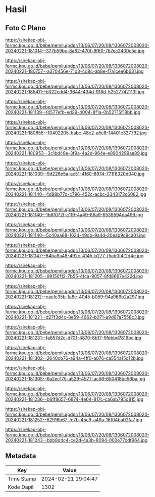 # Hasil

## Foto C Plano

https://sirekap-obj-formc.kpu.go.id/bebe/pemilu/pdpr/13/06/07/20/08/1306072008020-20240221-181014--377b59bc-8a82-470f-9f60-7b7ec2400c5e.jpg

https://sirekap-obj-formc.kpu.go.id/bebe/pemilu/pdpr/13/06/07/20/08/1306072008020-20240221-180757--a370456e-71b3-4d8c-ab8e-f7a1cee6b631.jpg

https://sirekap-obj-formc.kpu.go.id/bebe/pemilu/pdpr/13/06/07/20/08/1306072008020-20240221-185411--b022edd4-3644-434d-918d-52527742113f.jpg

https://sirekap-obj-formc.kpu.go.id/bebe/pemilu/pdpr/13/06/07/20/08/1306072008020-20240221-181139--f4577efb-ed29-4004-8f1a-0b52715f18bb.jpg

https://sirekap-obj-formc.kpu.go.id/bebe/pemilu/pdpr/13/06/07/20/08/1306072008020-20240221-180855--10402205-babc-48c2-a5e8-14401c327792.jpg

https://sirekap-obj-formc.kpu.go.id/bebe/pemilu/pdpr/13/06/07/20/08/1306072008020-20240221-180953--3c1bd48e-3f9a-4a2d-964e-e8904299aa89.jpg

https://sirekap-obj-formc.kpu.go.id/bebe/pemilu/pdpr/13/06/07/20/08/1306072008020-20240221-181039--9d226e5a-ac51-4160-8974-771f8320d040.jpg

https://sirekap-obj-formc.kpu.go.id/bebe/pemilu/pdpr/13/06/07/20/08/1306072008020-20240221-181140--4d98b77d-c796-452c-acbc-3343172c6082.jpg

https://sirekap-obj-formc.kpu.go.id/bebe/pemilu/pdpr/13/06/07/20/08/1306072008020-20240221-181140--1b6f072f-c1f9-4a49-86a9-6539594da499.jpg

https://sirekap-obj-formc.kpu.go.id/bebe/pemilu/pdpr/13/06/07/20/08/1306072008020-20240221-181140--5c40aa88-162d-49db-9a4d-20eab9c9ca01.jpg

https://sirekap-obj-formc.kpu.go.id/bebe/pemilu/pdpr/13/06/07/20/08/1306072008020-20240221-181147--84ba9a48-492c-4145-b277-f5ab0f4f2d4e.jpg

https://sirekap-obj-formc.kpu.go.id/bebe/pemilu/pdpr/13/06/07/20/08/1306072008020-20240221-181205--99150f12-7b55-4fca-9057-8fd8667e422d.jpg

https://sirekap-obj-formc.kpu.go.id/bebe/pemilu/pdpr/13/06/07/20/08/1306072008020-20240221-181212--eacfc35b-fa8e-4045-b059-94a969b2a297.jpg

https://sirekap-obj-formc.kpu.go.id/bebe/pemilu/pdpr/13/06/07/20/08/1306072008020-20240221-181221--d27f3d4c-8e59-4662-b071-a9d67a7558c3.jpg

https://sirekap-obj-formc.kpu.go.id/bebe/pemilu/pdpr/13/06/07/20/08/1306072008020-20240221-181231--fa857d2c-d701-4870-8b17-9febbd7816bc.jpg

https://sirekap-obj-formc.kpu.go.id/bebe/pemilu/pdpr/13/06/07/20/08/1306072008020-20240221-181302--2640cb76-a94a-4ff0-a076-ca554a15d12b.jpg

https://sirekap-obj-formc.kpu.go.id/bebe/pemilu/pdpr/13/06/07/20/08/1306072008020-20240221-181305--6a2ec175-a529-4577-ac56-650418bc56ba.jpg

https://sirekap-obj-formc.kpu.go.id/bebe/pemilu/pdpr/13/06/07/20/08/1306072008020-20240221-181236--b6ff8657-6874-4e64-817c-ca6ab795d815.jpg

https://sirekap-obj-formc.kpu.go.id/bebe/pemilu/pdpr/13/06/07/20/08/1306072008020-20240221-181252--62916b67-fc7b-45c9-a49a-16f04ba02fa7.jpg

https://sirekap-obj-formc.kpu.go.id/bebe/pemilu/pdpr/13/06/07/20/08/1306072008020-20240221-181243--bbb8ddc4-ce2d-4a3b-8094-002e77cdf964.jpg


## Metadata

| Key        | Value               |
| ---------- | ------------------- |
| Time Stamp | 2024-02-21 19:04:47 |
| Kode Dapil | 1302                |



